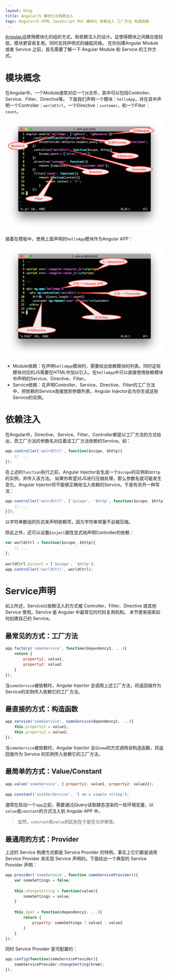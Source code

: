 ```yaml
---
layout: blog 
title: AngularJS 模块化与依赖注入
tags: AngularJS HTML JavaScript MVC 模块化 依赖注入 工厂方法 构造函数
---
```


[AngularJS][angular]使用模块化的组织方式，和依赖注入的设计。这使得模块之间耦合度较低，模块更容易复用。同时支持声明式的编程风格。
在你创建Angular Module 或者 Service 之前，首先需要了解一下 Angular Module 和 Service 的工作方式。

# 模块概念

在Angular中，一个Module通常对应一个js文件，其中可以包括Controller、Service、Filter、Directive等。
下面我们声明一个模块：`helloApp`，并在其中声明一个Controller：`worldCtrl`，一个Directive：`customer`，和一个Filter：`count`。

![](/assets/img/blog/angular/module-js@2x.png)

接着在模板中，使用上面声明的`helloApp`模块作为Angular APP：

![](/assets/img/blog/angular/module-html@2x.png)

* Module依赖：在声明`helloApp`模块时，需要给出依赖模块的列表。同时这些模块对应的JS需要在HTML中加以引入。在`helloApp`中可以直接使用依赖模块中声明的Service、Directive、Filter。
* Service依赖：在声明Controller、Service、Directive、Filter的工厂方法中，把依赖的Service直接放到参数列表，Angular Injector会为你生成这些Service的实例。

<!--more-->

# 依赖注入

在Angular中，Directive、Service、Filter、Controller都是以工厂方法的方式给出，而工厂方法的参数名对应着该工厂方法依赖的Service。如：

```javascript
app.controller('wolrdCtrl', function($scope, $http){
    // ...
});
```

在上述的`function`执行之前，Angular Injector会生成一个`$scope`的实例和`$http`的实例，并传入该方法。
如果你希望对JS进行压缩处理，那么参数名就可能发生变化，Angular Injector将不能够正确地注入依赖的Service。于是有另外一种写法：

```javascript
app.controller('wolrdCtrl', ['$scope', '$http', function($scope, $http){
    // ...
}]);
```

以字符串数组的形式来声明依赖项，因为字符串常量不会被压缩。

除此之外，还可以设置`$inject`属性显式地声明Controller的依赖：

```javascript
var worldCtrl = function($scope, $http){
    // ...
};

worldCtrl.$inject = ['$scope', '$http'];
app.controller('worldCtrl', worldCtrl);
```

# Service声明

如上所述，Service以依赖注入的方式被 Controller、Filter、Directive 或其他 Service 使用。Service 是 Angular 中最常见的代码复用机制。
本节便来探索如何创建自己的 Service。

## 最常见的方式：工厂方法

```javascript
app.factory('someService', function(dependency1, ...){
    return {
        property1: value1,
        property2: value2
    }
});
```

当`someService`被依赖时，Angular Injector 会调用上述工厂方法，将返回值作为Service的实例传入依赖它的工厂方法。

## 最直接的方式：构造函数

```javascript
app.service('someService', someService(dependency1, ...){
    this.property1 = value1;
    this.property2 = value2;
});
```

当`someService`被依赖时，Angular Injector 会以`new`的方式调用该构造函数，将返回值作为 Service 的实例传入依赖它的工厂方法。

## 最简单的方式：Value/Constant

```javascript
app.value('someService', { property1: value1, property2: value2});

app.constant('anotherService', 'I am a simple string');
```

通常在启动一个`app`之前，需要通过jQuery读取静态渲染的一些环境变量，以`value`或`constant`的方式注入到 Angular APP 中。

> 显然，`constant`和`value`的区别在于是否允许修改。

## 最通用的方式：Provider

上述的 Service 构建方式都是 Service Provider 的特例，事实上它们都是调用 Service Provider 来实现 Service 声明的。下面给出一个典型的 Service Provider 声明：

```javascript
app.provider('someService', function someServiceProvider(){
    var someSettings = false;

    this.changeSetting = function(value){
        someSettings = value;
    }

    this.$get = function(dependency1, ...){
        return {
            property: someSettings ? value1 : value2
        }
    }
});
```

同时 Service Provider 是可配置的：

```javascript
app.config(function(someServiceProvider){
    someServiceProvider.changeSetting(true);
});
```

[angular]: https://docs.angularjs.org
